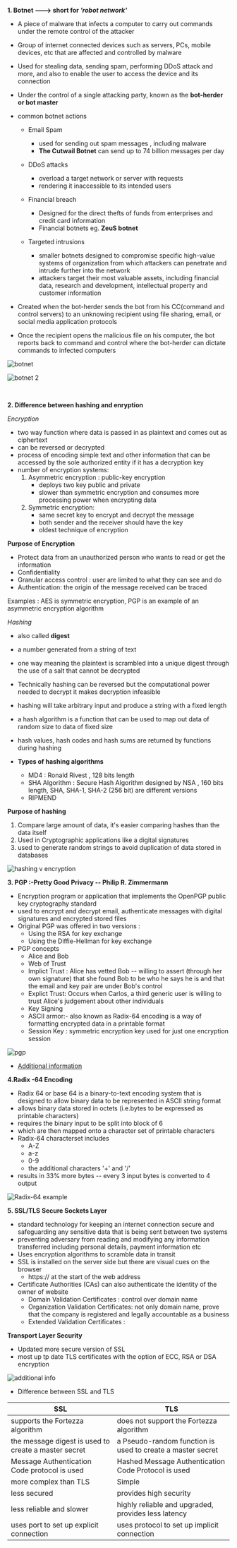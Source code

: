 **1. Botnet ---> short for *'robot network'***
* A piece of malware that infects a computer to carry out commands under the remote control of the attacker
* Group of internet connected devices such as servers, PCs, mobile devices, etc that are affected and controlled by malware
* Used for stealing data, sending spam, performing DDoS attack and more, and also to enable the user to access the device and its connection 
* Under the control of a single attacking party, known as the **bot-herder or bot master**
* common botnet actions 
    * Email Spam
        * used for sending out spam messages , including malware 
        * **The Cutwail Botnet** can send up to 74 billion messages per day 

    * DDoS attacks
        * overload a target network or server with requests 
        * rendering it inaccessible to its intended users 

    * Financial breach 
        * Designed for the direct thefts of funds from enterprises and credit card information 
        * Financial botnets eg. **ZeuS botnet** 

    * Targeted intrusions 
        * smaller botnets designed to compromise specific high-value systems of organization from which attackers can penetrate and intrude further into the network 
        * attackers target their most valuable assets, including financial data, research and development, intellectual property and customer information 

* Created when the bot-herder sends the bot from his CC(command and control servers) to an unknowing recipient using file sharing, email, or social media application protocols 
* Once the recipient opens the malicious file on his computer, the bot reports back to command and control where the bot-herder can dictate commands to infected computers 

![botnet](images/botnet-infrastructure.png)

![botnet 2](images/botnet-2.png)

<br>

**2. Difference between hashing and enryption**

*Encryption*
* two way function where data is passed in as plaintext and comes out as ciphertext
* can be reversed or decrypted 
* process of encoding simple text and other information that can be accessed by the sole authorized entity if it has a decryption key 
* number of encryption systems:
    1. Asymmetric encryption : public-key encryption 
        * deploys two key public and private 
        * slower than symmetric encryption and consumes more processing power when encrypting data 
    2. Symmetric encryption: 
        * same secret key to encrypt and decrypt the message 
        * both sender and the receiver should have the key 
        * oldest technique of encryption 

**Purpose of Encryption**
* Protect data from an unauthorized person who wants to read or get the information 
* Confidentiality 
* Granular access control : user are limited to what they can see and do 
* Authentication: the origin of the message received can be traced 

Examples : AES is symmetric encryption, PGP is an example of an asymmetric encryption algorithm
    

*Hashing*
* also called **digest**
* a number generated from a string of text
* one way meaning the plaintext is scrambled into a unique digest through the use of a salt that cannot be decrypted 
* Technically hashing can be reversed but the computational power needed to decrypt it makes decryption infeasible 
* hashing will take arbitrary input and produce a string with a fixed length
* a hash algorithm is a function that can be used to map out data of random size to data of fixed size 
* hash values, hash codes and hash sums are returned by functions during hashing 

* **Types of hashing algorithms**
    * MD4 : Ronald Rivest , 128 bits length 
    * SHA Algorithm : Secure Hash Algorithm designed by NSA , 160 bits length, SHA, SHA-1, SHA-2 (256 bit) are different versions 
    * RIPMEND

**Purpose of hashing**
1. Compare large amount of data, it's easier comparing hashes than the data itself 
2. Used in Cryptographic applications like a digital signatures 
3. used to generate random strings to avoid duplication of data stored in databases 

![hashing v encryption](images/hashing%20vs%20encryption.png)

**3. PGP :-Pretty Good Privacy -- Philip R. Zimmermann**
* Encryption program or application that implements the OpenPGP public key cryptography standard
* used to encrypt and decrypt email, authenticate messages with digital signatures  and encrypted stored files 
* Original PGP was offered in two versions :
    * Using the RSA for key exchange 
    * Using the Diffie-Hellman for key exchange 
* PGP concepts 
    * Alice and Bob 
    * Web of Trust 
    * Implict Trust : Alice has vetted Bob -- willing to assert (through her own signature) that she found Bob to be who he says he is and that the email and key pair are under Bob's control
    * Explict Trust: Occurs when Carlos, a third generic user is willing to trust Alice's judgement about other individuals 
    * Key Signing 
    * ASCII armor:- also known as Radix-64 encoding is a way of formatting encrypted data in a printable format 
    * Session Key : symmetric encryption key used for just one encryption session

![pgp](images/pgp.png)

* [Additional information](https://www.varonis.com/blog/pgp-encryption) 

**4.Radix -64 Encoding**
* Radix 64 or base 64 is a binary-to-text encoding system that is designed to allow binary data to be represented in ASCII string format 
* allows binary data stored in octets (i.e.bytes to be expressed as printable characters)
* requires the binary input to be split into block of 6
* which are then mapped onto a character set of printable characters 
* Radix-64 characterset includes 
    * A-Z
    * a-z
    * 0-9
    * the additional characters '+' and '/' 
* results in 33% more bytes -- every 3 input bytes is converted to 4 output 

![Radix-64 example](images/Radix-64%20eg.png)

**5. SSL/TLS**
**Secure Sockets Layer**
* standard technology for keeping an internet connection secure and safeguarding any sensitive data that is being sent between two systems 
* preventing adversary from reading and modifying any information transferred including personal details, payment information etc 
* Uses encryption algorithms to scramble data in transit 
* SSL is installed on the server side but there are visual cues on the browser 
    * https:// at the start of the web address 
* Certificate Authorities (CAs) can also authenticate the identity of the owner of website
    * Domain Validation Certificates : control over domain name
    * Organization Validation Certificates: not only domain name, prove that the company is registered and legally accountable as a business 
    * Extended Validation Certificates : 

**Transport Layer Security**
* Updated more secure version of SSL 
* most up tp date TLS certificates with the option of ECC, RSA or DSA encryption 

![additional info](https://www.websecurity.digicert.com/security-topics/what-is-ssl-tls-https)

* Difference between SSL and TLS 

| SSL   |   TLS |
| ----- | ----- |
| supports the Fortezza algorithm | does not support the Fortezza algorithm|
| the message digest is used to create a master secret | a Pseudo-random function is used to create a master secret|
| Message Authentication Code protocol is used | Hashed Message Authentication Code Protocol is used |
| more complex than TLS | Simple |
| less secured | provides high security|
| less reliable and slower | highly reliable and upgraded, provides less latency |
| uses port to set up explicit connection | uses protocol to set up implicit connection| 

